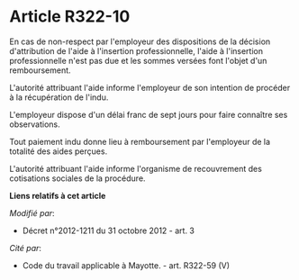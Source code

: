 # Article R322-10

En cas de non-respect par l'employeur des dispositions de la décision d'attribution de l'aide à l'insertion professionnelle,
l'aide à l'insertion professionnelle n'est pas due et les sommes versées font l'objet d'un remboursement. 

L'autorité attribuant l'aide informe l'employeur de son intention de procéder à la récupération de l'indu. 

L'employeur dispose d'un délai franc de sept jours pour faire connaître ses observations. 

Tout paiement indu donne lieu à remboursement par l'employeur de la totalité des aides perçues. 

L'autorité attribuant l'aide informe l'organisme de recouvrement des cotisations sociales de la procédure.

**Liens relatifs à cet article**

_Modifié par_:

  - Décret n°2012-1211 du 31 octobre 2012 - art. 3

_Cité par_:

  - Code du travail applicable à Mayotte. - art. R322-59 (V)

